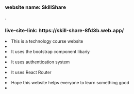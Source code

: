 <h3>website name: SkillShare</h3>. <br>
<h3>live-site-link: https://skill-share-8fd3b.web.app/</h3>
<li>This is a technology course website<li>
<li>It uses the bootstrap component libariy<li>
<li>It uses authentication system<li>
<li>It uses React Router<li>
<li>Hope this website helps everyone to learn something good<li>